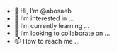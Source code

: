 - 👋 Hi, I’m @abosaeb
- 👀 I’m interested in ...
- 🌱 I’m currently learning ...
- 💞️ I’m looking to collaborate on ...
- 📫 How to reach me ...

<!---
abosaeb/abosaeb is a ✨ special ✨ repository because its `README.md` (this file) appears on your GitHub profile.
You can click the Preview link to take a look at your changes.
--->
